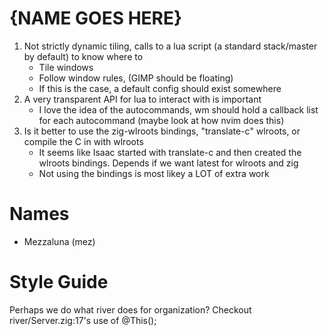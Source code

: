 # {NAME GOES HERE}
1. Not strictly dynamic tiling, calls to a lua script (a standard stack/master by default) to know where to
    * Tile windows
    * Follow window rules, (GIMP should be floating)
    * If this is the case, a default config should exist somewhere
2. A very transparent API for lua to interact with is important
    * I love the idea of the autocommands, wm should hold a callback list for each autocommand (maybe look at how nvim does this)
3. Is it better to use the zig-wlroots bindings, "translate-c" wlroots, or compile the C in with wlroots
    * It seems like Isaac started with translate-c and then created the wlroots bindings. Depends if we want latest for wlroots and zig
    * Not using the bindings is most likey a LOT of extra work

# Names
* Mezzaluna (mez)

# Style Guide

Perhaps we do what river does for organization? Checkout river/Server.zig:17's use of @This();
